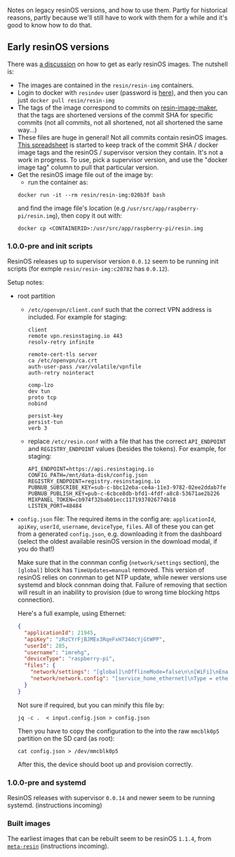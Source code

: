 Notes on legacy resinOS versions, and how to use them. Partly for historical reasons, partly because we'll still have to work with them for a while and it's good to know how to do that.

## Early resinOS versions

There was [a discussion](https://www.flowdock.com/app/rulemotion/r-resinos/threads/m8UFn40WueuiNVxiC--Y_zuwqco) on how to get as early resinOS images. The nutshell is:

*   The images are contained in the `resin/resin-img` containers.
*   Login to docker with `resindev` user (password is [here](https://github.com/resin-io/resin-containers/blob/7a78d4ffcdc0011147288f90431204fbc4e430da/cloud_formation/systemd/services/docker_login.service#L11)), and then you can just `docker pull resin/resin-img`
*   The tags of the image correspond to commits on [resin-image-maker](https://github.com/resin-io/resin-image-maker/), that the tags are shortened versions of the commit SHA for specific commits (not all commits, not all shortened, not all shortened the same way...)
*   These files are huge in general! Not all commits contain resinOS images. [This spreadsheet](https://docs.google.com/a/resin.io/spreadsheets/d/1AGseXOAGpQfI9t4jXg_wD_a4knaocf1d8ZdCKquIVeg/edit?usp=sharing) is started to keep track of the commit SHA / docker image tags and the resinOS / supervisor version they contain. It's not a work in progress. To use, pick a supervisor version, and use the "docker image tag" column to pull that particular version.
*   Get the resinOS image file out of the image by:
    *   run the container as:
    ```
    docker run -it --rm resin/resin-img:020b3f bash
    ```
    and find the image file's location (e.g `/usr/src/app/raspberry-pi/resin.img`), then copy it out with:
    ```
    docker cp <CONTAINERID>:/usr/src/app/raspberry-pi/resin.img
    ```

### 1.0.0-pre and init scripts

ResinOS releases up to supervisor version `0.0.12` seem to be running init scripts (for exmple `resin/resin-img:c20782` has `0.0.12`).

Setup notes:

*   root partition
    *   `/etc/openvpn/client.conf` such that the correct VPN address is included. For example for staging:
        ```
        client
        remote vpn.resinstaging.io 443
        resolv-retry infinite

        remote-cert-tls server
        ca /etc/openvpn/ca.crt
        auth-user-pass /var/volatile/vpnfile
        auth-retry nointeract

        comp-lzo
        dev tun
        proto tcp
        nobind

        persist-key
        persist-tun
        verb 3
        ```
    *   replace `/etc/resin.conf` with a file that has the correct `API_ENDPOINT` and `REGISTRY_ENDPOINT` values (besides the tokens). For example, for staging:
        ```
        API_ENDPOINT=https://api.resinstaging.io
        CONFIG_PATH=/mnt/data-disk/config.json
        REGISTRY_ENDPOINT=registry.resinstaging.io
        PUBNUB_SUBSCRIBE_KEY=sub-c-bbc12eba-ce4a-11e3-9782-02ee2ddab7fe
        PUBNUB_PUBLISH_KEY=pub-c-6cbce8db-bfd1-4fdf-a8c8-53671ae2b226
        MIXPANEL_TOKEN=cb974f32bab01ecc1171937026774b18
        LISTEN_PORT=48484
        ```
*   `config.json` file:
    The required items in the config are: `applicationId`, `apiKey`, `userId`, `username`, `deviceType`, `files`. All of these you can get from a generated `config.json`, e.g. downloading it from the dashboard (select the oldest available resinOS version in the download modal, if you do that!)

    Make sure that in the connman config (`network/settings` section), the `[global]` block has `TimeUpdates=manual` removed. This version of resinOS relies on connman to get NTP update, while newer versions use systemd and block connman doing that. Failure of removing that section will result in an inability to provision (due to wrong time blocking https connection).

    Here's a full example, using Ethernet:

    ```json
    {
      "applicationId": 21945,
      "apiKey": "zRzCYrFjBJMEx3RqeFxH734dcYjGtWPP",
      "userId": 285,
      "username": "imrehg",
      "deviceType": "raspberry-pi",
      "files": {
        "network/settings": "[global]\nOfflineMode=false\n\n[WiFi]\nEnable=true\nTethering=false\n\n[Wired]\nEnable=true\nTethering=false\n\n[Bluetooth]\nEnable=true\nTethering=false",
        "network/network.config": "[service_home_ethernet]\nType = ethernet\nNameservers = 8.8.8.8,8.8.4.4"
      }
    }
    ```

    Not sure if required, but you can minify this file by:

    ```
    jq -c .  < input.config.json > config.json
    ```

    Then you have to copy the configuration to the into the raw `mmcblk0p5` partition on the SD card (as root):

    ```
    cat config.json > /dev/mmcblk0p5
    ```

    After this, the device should boot up and provision correctly.

### 1.0.0-pre and systemd

ResinOS releases with supervisor `0.0.14` and newer seem to be running systemd. (instructions incoming)


### Built images

The earliest images that can be rebuilt seem to be resinOS `1.1.4`, from [`meta-resin`](https://github.com/resin-os/meta-resin) (instructions incoming).
